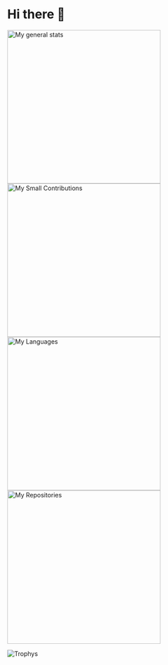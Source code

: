 # Hi there 👋

<picture>
  <img src="stats/images/general.svg" style="width: 350px" alt="My general stats">
</picture>
<picture>
  <img src="stats/images/contributions.svg" style="width: 350px" alt="My Small Contributions">
</picture>
<picture>
  <img src="stats/images/languages.svg" style="width: 350px" alt="My Languages">
</picture>
<picture>
  <img src="stats/images/repositories.svg" style="width: 350px" alt="My Repositories">
</picture>


![Trophys](https://github-profile-trophy.vercel.app/?username=Bogstag&theme=dracula&column=5)

<!--
![My general stats](stats/images/general.svg)
![My Small Contributions](stats/images/contributions.svg)
![My Languages](stats/images/languages.svg)
![My Repositories](stats/images/repositories.svg)
<picture>
  <img src="/github-metrics.svg" alt="Metrics">
</picture>
<picture>
  <img src="" style="width: 350px" alt="Metrics">
</picture>
**Bogstag/Bogstag** is a ✨ _special_ ✨ repository because its `README.md` (this file) appears on your GitHub profile.

Here are some ideas to get you started:

- 🔭 I’m currently working on ...
- 🌱 I’m currently learning ...
- 👯 I’m looking to collaborate on ...
- 🤔 I’m looking for help with ...
- 💬 Ask me about ...
- 📫 How to reach me: ...
- 😄 Pronouns: ...
- ⚡ Fun fact: ...
-->
